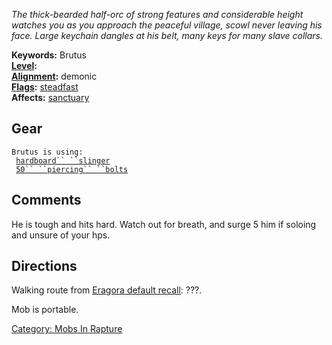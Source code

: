 *The thick-bearded half-orc of strong features and considerable height
watches you as you approach the peaceful village, scowl never leaving
his face. Large keychain dangles at his belt, many keys for many slave
collars.*

**Keywords:** Brutus  
**[Level](Level "wikilink"):**  
**[Alignment](Alignment "wikilink"):** demonic  
**[Flags](:Category:_Mob_Types "wikilink"):**
[steadfast](Sentinel_Mobs "wikilink")  
**Affects:** [sanctuary](Sanctuary "wikilink")

## Gear

`Brutus is using:`  
<wielded>` `[`hardboard`` ``slinger`](Hardboard_Slinger "wikilink")  
<held>` `[`50`` ``piercing`` ``bolts`](Piercing_Bolts "wikilink")

## Comments

He is tough and hits hard. Watch out for breath, and surge 5 him if
soloing and unsure of your hps.

## Directions

Walking route from [Eragora default
recall](Eragora_default_recall "wikilink"): ???.

Mob is portable.

[Category: Mobs In Rapture](Category:_Mobs_In_Rapture "wikilink")
